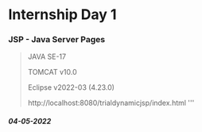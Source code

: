 # Internship Day 1
### JSP - Java Server Pages

> JAVA SE-17
> 
> TOMCAT v10.0
> 
> Eclipse v2022-03 (4.23.0)
> 
> http://localhost:8080/trialdynamicjsp/index.html
'''

##### 04-05-2022
